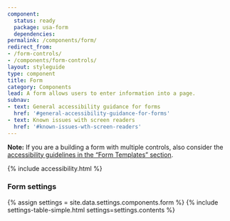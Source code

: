 ```yaml
---
component:
  status: ready
  package: usa-form
  dependencies:
permalink: /components/form/
redirect_from:
- /form-controls/
- /components/form-controls/
layout: styleguide
type: component
title: Form
category: Components
lead: A form allows users to enter information into a page.
subnav:
- text: General accessibility guidance for forms
  href: '#general-accessibility-guidance-for-forms'
- text: Known issues with screen readers
  href: '#known-issues-wth-screen-readers'
---
```


<div class="site-note"><strong>Note:</strong> If you are a building a form with multiple controls, also consider the <a href="{{ site.baseurl }}/form-templates/">accessibility guidelines in the “Form Templates” section</a>.</div>

{% include accessibility.html %}

<div id="settings" class="usa-prose site-prose margin-top-5">
  <h3 class="usa-heading heading-margin-alt">Form settings</h3>
  {% assign settings = site.data.settings.components.form %}
  {% include settings-table-simple.html
    settings=settings.contents
  %}
</div>